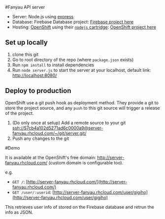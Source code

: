#Fanyau API server 

- Server: Node.js using [express](https://expressjs.com/)
- Database: Firebase Database project: [Firebase project here](https://console.firebase.google.com/project/fanyau-server/overview)
- Hosting: [OpenShift](https://openshift.redhat.com) using their [`nodejs` cartridge](http://openshift.github.io/documentation/oo_cartridge_guide.html#nodejs): [OpenShift project here](https://openshift.redhat.com/app/console/application/57cb4a102d5271ad6c0000a9-server)

## Set up locally

1. clone this git
2. Go to root directory of the repo (where `package.json` exists)
3. Run `npm install` to install dependencies 
4. Run `node server.js` to start the server at your localhost, default link: [http://localhost:8080/](http://localhost:8080/)
 
## Deploy to production

OpenShift use a git push hook as deployment method. They provide a git to store the project source, and any `push` to this git source will trigger a release of the project.

1. (Do only once at setup) Add a remote source to your git [ssh://57cb4a102d5271ad6c0000a9@server-fanyau.rhcloud.com/~/git/server.git/](ssh://57cb4a102d5271ad6c0000a9@server-fanyau.rhcloud.com/~/git/server.git/)
2. Push any changes to the git


#Demo

It is available at the OpenShift's free domain: http://server-fanyau.rhcloud.com/ (custom domain is configurable too).

e.g.
- `GET /`: [http://server-fanyau.rhcloud.com/](http://server-fanyau.rhcloud.com/)
- `GET /user/:userid`: [http://server-fanyau.rhcloud.com/user/gigiho](http://server-fanyau.rhcloud.com/user/gigiho) 

This retrieves user info of <userid> stored on the Firebase database and retrun the info as JSON.

